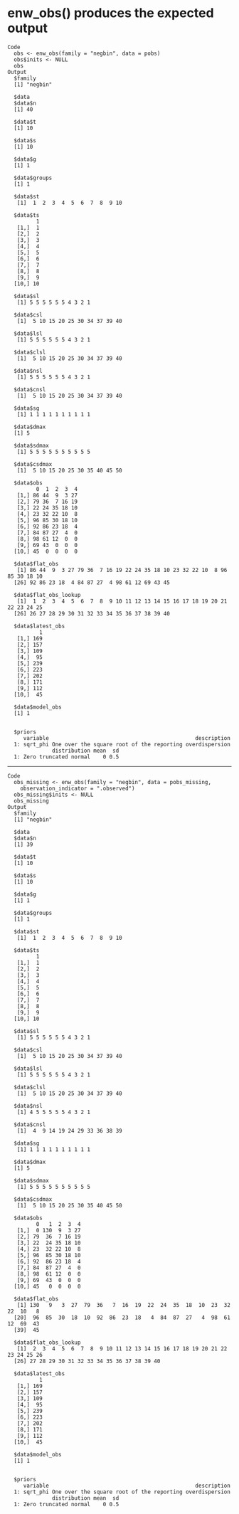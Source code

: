 # enw_obs() produces the expected output

    Code
      obs <- enw_obs(family = "negbin", data = pobs)
      obs$inits <- NULL
      obs
    Output
      $family
      [1] "negbin"
      
      $data
      $data$n
      [1] 40
      
      $data$t
      [1] 10
      
      $data$s
      [1] 10
      
      $data$g
      [1] 1
      
      $data$groups
      [1] 1
      
      $data$st
       [1]  1  2  3  4  5  6  7  8  9 10
      
      $data$ts
             1
       [1,]  1
       [2,]  2
       [3,]  3
       [4,]  4
       [5,]  5
       [6,]  6
       [7,]  7
       [8,]  8
       [9,]  9
      [10,] 10
      
      $data$sl
       [1] 5 5 5 5 5 5 4 3 2 1
      
      $data$csl
       [1]  5 10 15 20 25 30 34 37 39 40
      
      $data$lsl
       [1] 5 5 5 5 5 5 4 3 2 1
      
      $data$clsl
       [1]  5 10 15 20 25 30 34 37 39 40
      
      $data$nsl
       [1] 5 5 5 5 5 5 4 3 2 1
      
      $data$cnsl
       [1]  5 10 15 20 25 30 34 37 39 40
      
      $data$sg
       [1] 1 1 1 1 1 1 1 1 1 1
      
      $data$dmax
      [1] 5
      
      $data$sdmax
       [1] 5 5 5 5 5 5 5 5 5 5
      
      $data$csdmax
       [1]  5 10 15 20 25 30 35 40 45 50
      
      $data$obs
             0  1  2  3  4
       [1,] 86 44  9  3 27
       [2,] 79 36  7 16 19
       [3,] 22 24 35 18 10
       [4,] 23 32 22 10  8
       [5,] 96 85 30 18 10
       [6,] 92 86 23 18  4
       [7,] 84 87 27  4  0
       [8,] 98 61 12  0  0
       [9,] 69 43  0  0  0
      [10,] 45  0  0  0  0
      
      $data$flat_obs
       [1] 86 44  9  3 27 79 36  7 16 19 22 24 35 18 10 23 32 22 10  8 96 85 30 18 10
      [26] 92 86 23 18  4 84 87 27  4 98 61 12 69 43 45
      
      $data$flat_obs_lookup
       [1]  1  2  3  4  5  6  7  8  9 10 11 12 13 14 15 16 17 18 19 20 21 22 23 24 25
      [26] 26 27 28 29 30 31 32 33 34 35 36 37 38 39 40
      
      $data$latest_obs
              1
       [1,] 169
       [2,] 157
       [3,] 109
       [4,]  95
       [5,] 239
       [6,] 223
       [7,] 202
       [8,] 171
       [9,] 112
      [10,]  45
      
      $data$model_obs
      [1] 1
      
      
      $priors
         variable                                              description
      1: sqrt_phi One over the square root of the reporting overdispersion
                  distribution mean  sd
      1: Zero truncated normal    0 0.5
      

---

    Code
      obs_missing <- enw_obs(family = "negbin", data = pobs_missing,
        observation_indicator = ".observed")
      obs_missing$inits <- NULL
      obs_missing
    Output
      $family
      [1] "negbin"
      
      $data
      $data$n
      [1] 39
      
      $data$t
      [1] 10
      
      $data$s
      [1] 10
      
      $data$g
      [1] 1
      
      $data$groups
      [1] 1
      
      $data$st
       [1]  1  2  3  4  5  6  7  8  9 10
      
      $data$ts
             1
       [1,]  1
       [2,]  2
       [3,]  3
       [4,]  4
       [5,]  5
       [6,]  6
       [7,]  7
       [8,]  8
       [9,]  9
      [10,] 10
      
      $data$sl
       [1] 5 5 5 5 5 5 4 3 2 1
      
      $data$csl
       [1]  5 10 15 20 25 30 34 37 39 40
      
      $data$lsl
       [1] 5 5 5 5 5 5 4 3 2 1
      
      $data$clsl
       [1]  5 10 15 20 25 30 34 37 39 40
      
      $data$nsl
       [1] 4 5 5 5 5 5 4 3 2 1
      
      $data$cnsl
       [1]  4  9 14 19 24 29 33 36 38 39
      
      $data$sg
       [1] 1 1 1 1 1 1 1 1 1 1
      
      $data$dmax
      [1] 5
      
      $data$sdmax
       [1] 5 5 5 5 5 5 5 5 5 5
      
      $data$csdmax
       [1]  5 10 15 20 25 30 35 40 45 50
      
      $data$obs
             0   1  2  3  4
       [1,]  0 130  9  3 27
       [2,] 79  36  7 16 19
       [3,] 22  24 35 18 10
       [4,] 23  32 22 10  8
       [5,] 96  85 30 18 10
       [6,] 92  86 23 18  4
       [7,] 84  87 27  4  0
       [8,] 98  61 12  0  0
       [9,] 69  43  0  0  0
      [10,] 45   0  0  0  0
      
      $data$flat_obs
       [1] 130   9   3  27  79  36   7  16  19  22  24  35  18  10  23  32  22  10   8
      [20]  96  85  30  18  10  92  86  23  18   4  84  87  27   4  98  61  12  69  43
      [39]  45
      
      $data$flat_obs_lookup
       [1]  2  3  4  5  6  7  8  9 10 11 12 13 14 15 16 17 18 19 20 21 22 23 24 25 26
      [26] 27 28 29 30 31 32 33 34 35 36 37 38 39 40
      
      $data$latest_obs
              1
       [1,] 169
       [2,] 157
       [3,] 109
       [4,]  95
       [5,] 239
       [6,] 223
       [7,] 202
       [8,] 171
       [9,] 112
      [10,]  45
      
      $data$model_obs
      [1] 1
      
      
      $priors
         variable                                              description
      1: sqrt_phi One over the square root of the reporting overdispersion
                  distribution mean  sd
      1: Zero truncated normal    0 0.5
      

